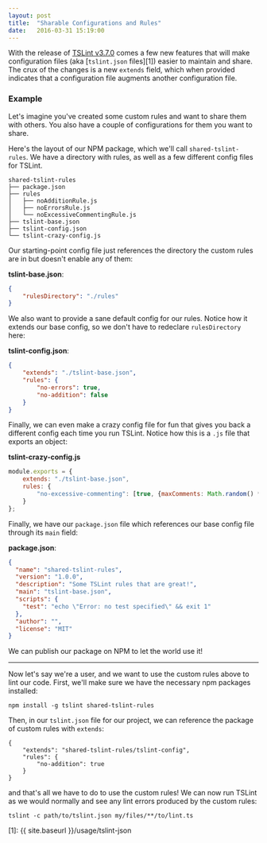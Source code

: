 ```yaml
---
layout: post
title:  "Sharable Configurations and Rules"
date:   2016-03-31 15:19:00
---
```


With the release of [TSLint v3.7.0][0] comes a few new features that will make configuration files (aka [`tslint.json` files][1])
easier to maintain and share. The crux of the changes is a new `extends` field,  which when provided indicates that a configuration
file augments another configuration file.

### Example ###

Let's imagine you've created some custom rules and want to share them with others.
You also have a couple of configurations for them you want to share.

Here's the layout of our NPM package, which we'll call `shared-tslint-rules`. We have a directory with rules,
as well as a few different config files for TSLint.

```
shared-tslint-rules
├── package.json
├── rules
│   ├── noAdditionRule.js
│   ├── noErrorsRule.js
│   └── noExcessiveCommentingRule.js
├── tslint-base.json
├── tslint-config.json
└── tslint-crazy-config.js
```

Our starting-point config file just references the directory the custom rules are in
but doesn't enable any of them:

**tslint-base.json**:

```json
{
    "rulesDirectory": "./rules"
}
```

We also want to provide a sane default config for our rules.
Notice how it extends our base config, so we don't have to redeclare `rulesDirectory` here:

**tslint-config.json**:

```json
{
    "extends": "./tslint-base.json",
    "rules": {
        "no-errors": true,
        "no-addition": false
    }
}
```

Finally, we can even make a crazy config file for fun that gives you back a different config
each time you run TSLint. Notice how this is a `.js` file that exports an object:

**tslint-crazy-config.js**

```js
module.exports = {
    extends: "./tslint-base.json",
    rules: {
        "no-excessive-commenting": [true, {maxComments: Math.random() * 10}]
    }
};
```

Finally, we have our `package.json` file which references our base config file through its `main` field:

**package.json**:

```json
{
  "name": "shared-tslint-rules",
  "version": "1.0.0",
  "description": "Some TSLint rules that are great!",
  "main": "tslint-base.json",
  "scripts": {
    "test": "echo \"Error: no test specified\" && exit 1"
  },
  "author": "",
  "license": "MIT"
}
```

We can publish our package on NPM to let the world use it!

---

Now let's say we're a user, and we want to use the custom rules above to lint our code.
First, we'll make sure we have the necessary npm packages installed:

```
npm install -g tslint shared-tslint-rules
```

Then, in our `tslint.json` file for our project, we can reference the package of custom rules with `extends`:

```
{
    "extends": "shared-tslint-rules/tslint-config",
    "rules": {
        "no-addition": true
    }
}
```

and that's all we have to do to use the custom rules!
We can now run TSLint as we would normally and see any lint errors produced by the custom rules:

```
tslint -c path/to/tslint.json my/files/**/to/lint.ts
```

[0]: https://github.com/palantir/tslint/releases
[1]: {{ site.baseurl }}/usage/tslint-json

